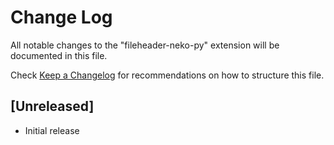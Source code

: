 # Change Log

All notable changes to the "fileheader-neko-py" extension will be documented in this file.

Check [Keep a Changelog](http://keepachangelog.com/) for recommendations on how to structure this file.

## [Unreleased]

- Initial release
